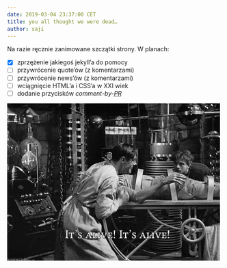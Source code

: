 ```yaml
---
date: 2019-03-04 23:37:00 CET
title: you all thought we were dead…
author: saji
---
```


Na razie ręcznie zanimowane szczątki strony.
W planach:

- [x] zprzężenie jakiegoś jekyll’a do pomocy
- [ ] przywrócenie quote’ów (z komentarzami)
- [ ] przywrócenie news’ów (z komentarzami)
- [ ] wciągnięcie HTML’a i CSS’a w XXI wiek
- [ ] dodanie przycisków <i lang=en>comment-by-<abbr title="pull request">PR</abbr></i>

<img src="/assets/its-alive.gif" lang="en" alt="It’s alive! ALIVE!" />
